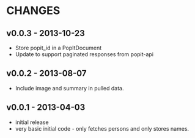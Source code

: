 
# CHANGES

## v0.0.3 - 2013-10-23

  * Store popit_id in a PopItDocument
  * Update to support paginated responses from popit-api

## v0.0.2 - 2013-08-07

  * Include image and summary in pulled data.

## v0.0.1 - 2013-04-03

  * initial release
  * very basic initial code - only fetches persons and only stores names.
